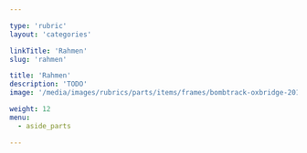 ```yaml
---

type: 'rubric'
layout: 'categories'

linkTitle: 'Rahmen'
slug: 'rahmen'

title: 'Rahmen' 
description: 'TODO'
image: '/media/images/rubrics/parts/items/frames/bombtrack-oxbridge-2014.jpg'

weight: 12
menu:
  - aside_parts

---
```

